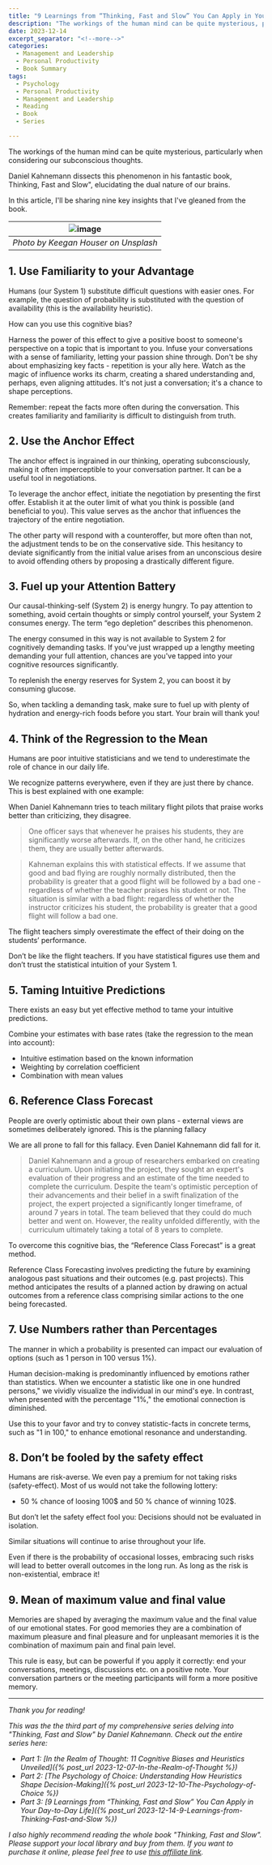 ```yaml
---
title: "9 Learnings from “Thinking, Fast and Slow” You Can Apply in Your Day-to-Day Life"
description: "The workings of the human mind can be quite mysterious, particularly when considering our subconscious thoughts. Daniel Kahnemann dissects this phenomenon in his fantastic book, Thinking, Fast and Slow, elucidating the dual nature of our brains. In this article, I'll be sharing nine key insights that I've gleaned from the book."
date: 2023-12-14
excerpt_separator: "<!--more-->"
categories:
  - Management and Leadership
  - Personal Productivity
  - Book Summary
tags:
  - Psychology
  - Personal Productivity
  - Management and Leadership
  - Reading
  - Book
  - Series

---
```

The workings of the human mind can be quite mysterious, particularly when considering our subconscious thoughts.

Daniel Kahnemann dissects this phenomenon in his fantastic book, Thinking, Fast and Slow", elucidating the dual nature of our brains.

In this article, I'll be sharing nine key insights that I've gleaned from the book.

| ![image](/assets/images/keegan-houser-Medidation-unsplash.jpg) |
|:--:|
| *Photo by Keegan Houser on Unsplash* |

## 1. Use Familiarity to your Advantage

Humans (our System 1) substitute difficult questions with easier ones. For example, the question of probability is substituted with the question of availability (this is the availability heuristic).

How can you use this cognitive bias?

Harness the power of this effect to give a positive boost to someone's perspective on a topic that is important to you. Infuse your conversations with a sense of familiarity, letting your passion shine through. Don't be shy about emphasizing key facts - repetition is your ally here. Watch as the magic of influence works its charm, creating a shared understanding and, perhaps, even aligning attitudes. It's not just a conversation; it's a chance to shape perceptions.

Remember: repeat the facts more often during the conversation. This creates familiarity and familiarity is difficult to distinguish from truth.

## 2. Use the Anchor Effect

The anchor effect is ingrained in our thinking, operating subconsciously, making it often imperceptible to your conversation partner. It can be a useful tool in negotiations.

To leverage the anchor effect, initiate the negotiation by presenting the first offer. Establish it at the outer limit of what you think is possible (and beneficial to you). This value serves as the anchor that influences the trajectory of the entire negotiation.

The other party will respond with a counteroffer, but more often than not, the adjustment tends to be on the conservative side. This hesitancy to deviate significantly from the initial value arises from an unconscious desire to avoid offending others by proposing a drastically different figure.

## 3. Fuel up your Attention Battery

Our causal-thinking-self (System 2) is energy hungry. To pay attention to something, avoid certain thoughts or simply control yourself, your System 2 consumes energy. The term “ego depletion” describes this phenomenon.

The energy consumed in this way is not available to System 2 for cognitively demanding tasks. If you've just wrapped up a lengthy meeting demanding your full attention, chances are you've tapped into your cognitive resources significantly.

To replenish the energy reserves for System 2, you can boost it by consuming glucose. 

So, when tackling a demanding task, make sure to fuel up with plenty of hydration and energy-rich foods before you start. Your brain will thank you!

## 4. Think of the Regression to the Mean

Humans are poor intuitive statisticians and we tend to underestimate the role of chance in our daily life.

We recognize patterns everywhere, even if they are just there by chance. This is best explained with one example:

When Daniel Kahnemann tries to teach military flight pilots that praise works better than criticizing, they disagree.

> One officer says that whenever he praises his students, they are significantly worse afterwards. If, on the other hand, he criticizes them, they are usually better afterwards.
> 

> Kahneman explains this with statistical effects. If we assume that good and bad flying are roughly normally distributed, then the probability is greater that a good flight will be followed by a bad one - regardless of whether the teacher praises his student or not. The situation is similar with a bad flight: regardless of whether the instructor criticizes his student, the probability is greater that a good flight will follow a bad one.
> 

The flight teachers simply overestimate the effect of their doing on the students’ performance.

Don’t be like the flight teachers. If you have statistical figures use them and don’t trust the statistical intuition of your System 1.

## 5. Taming Intuitive Predictions

There exists an easy but yet effective method to tame your intuitive predictions.

Combine your estimates with base rates (take the regression to the mean into account):

- Intuitive estimation based on the known information
- Weighting by correlation coefficient
- Combination with mean values

## 6. Reference Class Forecast

People are overly optimistic about their own plans - external views are sometimes deliberately ignored. This is the planning fallacy

We are all prone to fall for this fallacy. Even Daniel Kahnemann did fall for it.

> Daniel Kahnemann and a group of researchers embarked on creating a curriculum. Upon initiating the project, they sought an expert's evaluation of their progress and an estimate of the time needed to complete the curriculum. Despite the team's optimistic perception of their advancements and their belief in a swift finalization of the project, the expert projected a significantly longer timeframe, of around 7 years in total. The team believed that they could do much better and went on. However, the reality unfolded differently, with the curriculum ultimately taking a total of 8 years to complete.
> 

To overcome this cognitive bias, the “Reference Class Forecast” is a great method.

Reference Class Forecasting involves predicting the future by examining analogous past situations and their outcomes (e.g. past projects). This method anticipates the results of a planned action by drawing on actual outcomes from a reference class comprising similar actions to the one being forecasted.

## 7. Use Numbers rather than Percentages

The manner in which a probability is presented can impact our evaluation of options (such as 1 person in 100 versus 1%).

Human decision-making is predominantly influenced by emotions rather than statistics. When we encounter a statistic like one in one hundred persons," we vividly visualize the individual in our mind's eye. In contrast, when presented with the percentage "1%," the emotional connection is diminished.

Use this to your favor and try to convey statistic-facts in concrete terms, such as "1 in 100," to enhance emotional resonance and understanding.

## 8. Don’t be fooled by the safety effect

Humans are risk-averse. We even pay a premium for not taking risks (safety-effect). Most of us would not take the following lottery:

- 50 % chance of loosing 100$ and 50 % chance of winning 102$.

But don’t let the safety effect fool you: Decisions should not be evaluated in isolation.

Similar situations will continue to arise throughout your life.

Even if there is the probability of occasional losses, embracing such risks will lead to better overall outcomes in the long run. As long as the risk is non-existential, embrace it!

## 9. Mean of maximum value and final value

Memories are shaped by averaging the maximum value and the final value of our emotional states. For good memories they are a combination of maximum pleasure and final pleasure and for unpleasant memories it is the combination of maximum pain and final pain level.

This rule is easy, but can be powerful if you apply it correctly: end your conversations, meetings, discussions etc. on a positive note. Your conversation partners or the meeting participants will form a more positive memory.

---

*Thank you for reading!*

*This was the the third part of my comprehensive series delving into "Thinking, Fast and Slow" by Daniel Kahnemann. Check out the entire series here:*
- *Part 1: [In the Realm of Thought: 11 Cognitive Biases and Heuristics Unveiled]({% post_url 2023-12-07-In-the-Realm-of-Thought %})*
- *Part 2: [The Psychology of Choice: Understanding How Heuristics Shape Decision-Making]({% post_url 2023-12-10-The-Psychology-of-Choice %})*
- *Part 3: [9 Learnings from “Thinking, Fast and Slow” You Can Apply in Your Day-to-Day Life]({% post_url 2023-12-14-9-Learnings-from-Thinking-Fast-and-Slow %})*

*I also highly recommend reading the whole book "Thinking, Fast and Slow". Please support your local library and buy from them. If you want to purchase it online, please feel free to use [this affiliate link](https://amzn.to/46iVUs8).*